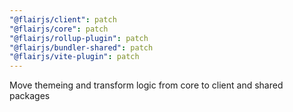 ```yaml
---
"@flairjs/client": patch
"@flairjs/core": patch
"@flairjs/rollup-plugin": patch
"@flairjs/bundler-shared": patch
"@flairjs/vite-plugin": patch
---
```


Move themeing and transform logic from core to client and shared packages
